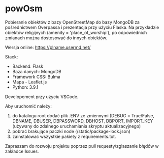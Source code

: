 # powOsm

Pobieranie obiektów z bazy OpenStreetMap do bazy MongoDB za pośrednictwem Overpassa i prezentacja przy użyciu Flaska. Na przykładzie obiektów religijnych (amenity = 'place_of_worship'), po odpowiednich zmianach można dostosować do innych obiektów.

Wersja online: https://plname.usermd.net/

Stack: 

* Backend: Flask
* Baza danych: MongoDB
* Framework CSS: Bulma
* Mapa - Leaflet.js
* Python: 3.9.1

Developement przy użyciu VSCode.


Aby uruchomić należy:
1. do katalogu root dodać plik .ENV ze zmiennymi (DEBUG = True/False, DBNAME, DBUSER, DBPASSWORD, DBHOST, DBPORT, IMPORT_KEY (używany do zdalnego uruchamiania skryptu aktualizacyjnego)
1. pobrać brakujące paczki node (/static/package-lock.json)
1. zainstalować wszystkie pakiety z requirements.txt.


Zapraszam do rozwoju projektu poprzez pull requesty/zgłaszanie błędów w zakładce Issues.